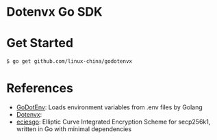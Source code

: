Dotenvx Go SDK
==================

# Get Started

```shell
$ go get github.com/linux-china/godotenvx
```

# References

* [GoDotEnv](https://github.com/joho/godotenv): Loads environment variables from .env files by Golang
* [Dotenvx](https://dotenvx.com/):
* [eciesgo](https://github.com/ecies/go): Elliptic Curve Integrated Encryption Scheme for secp256k1, written in Go with
  minimal dependencies